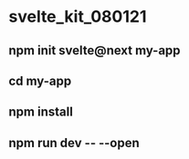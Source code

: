 # svelte_kit_080121



## npm init svelte@next my-app
## cd my-app
## npm install
## npm run dev -- --open